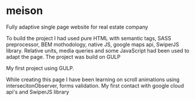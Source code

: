 # meison

Fully adaptive single page website for real estate company

To build the project I had used pure HTML with semantic tags, SASS preprocessor, BEM mothodology, native JS, google maps api, SwiperJS library. Relative units, media queries and some JavaScript had been used to adapt the page. The project was build on GULP

My first project using GULP. 

While creating this page I have been learning on scroll animations using intersecitonObserver, forms validation. My first contact with google cloud api's and SwiperJS library

